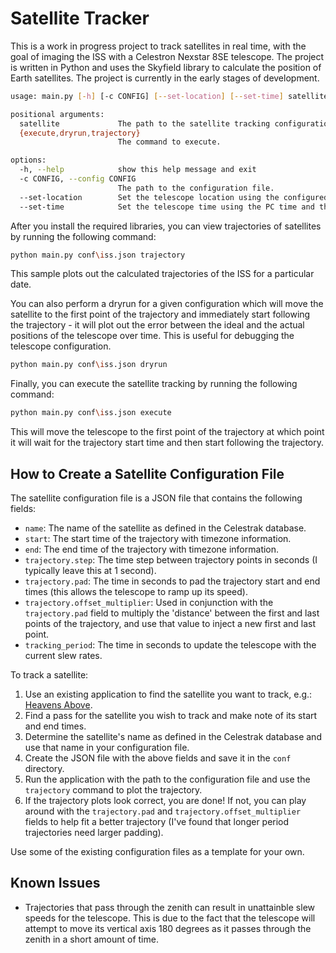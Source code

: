 # Satellite Tracker
This is a work in progress project to track satellites in real time, with the goal of imaging the ISS with a Celestron
Nexstar 8SE telescope. The project is written in Python and uses the Skyfield library to calculate the position of 
Earth satellites. The project is currently in the early stages of development.

```bash
usage: main.py [-h] [-c CONFIG] [--set-location] [--set-time] satellite {execute,dryrun,trajectory}

positional arguments:
  satellite             The path to the satellite tracking configuration file.
  {execute,dryrun,trajectory}
                        The command to execute.

options:
  -h, --help            show this help message and exit
  -c CONFIG, --config CONFIG
                        The path to the configuration file.
  --set-location        Set the telescope location using the configured latitude and longitude.
  --set-time            Set the telescope time using the PC time and the configured timezone.

```

After you install the required libraries, you can view trajectories of satellites by running the following command:
```bash
python main.py conf\iss.json trajectory
```

This sample plots out the calculated trajectories of the ISS for a particular date.

You can also perform a dryrun for a given configuration which will move the satellite to the first point of the 
trajectory and immediately start following the trajectory - it will plot out the error between the ideal and the
actual positions of the telescope over time. This is useful for debugging the telescope configuration.
```bash
python main.py conf\iss.json dryrun
```

Finally, you can execute the satellite tracking by running the following command:
```bash
python main.py conf\iss.json execute
```
This will move the telescope to the first point of the trajectory at which point it will wait for the trajectory start
time and then start following the trajectory.

## How to Create a Satellite Configuration File
The satellite configuration file is a JSON file that contains the following fields:
- `name`: The name of the satellite as defined in the Celestrak database.
- `start`: The start time of the trajectory with timezone information.
- `end`: The end time of the trajectory with timezone information.
- `trajectory.step`: The time step between trajectory points in seconds (I typically leave this at 1 second).
- `trajectory.pad`: The time in seconds to pad the trajectory start and end times (this allows the telescope to ramp up 
  its speed).
- `trajectory.offset_multiplier`: Used in conjunction with the `trajectory.pad` field to multiply the 'distance' between
  the first and last points of the trajectory, and use that value to inject a new first and last point.
- `tracking_period`: The time in seconds to update the telescope with the current slew rates.

To track a satellite:
1. Use an existing application to find the satellite you want to track, e.g.: [Heavens Above](https://heavens-above.com).
2. Find a pass for the satellite you wish to track and make note of its start and end times.
3. Determine the satellite's name as defined in the Celestrak database and use that name in your configuration file.
4. Create the JSON file with the above fields and save it in the `conf` directory.
5. Run the application with the path to the configuration file and use the `trajectory` command to plot the trajectory.
6. If the trajectory plots look correct, you are done! If not, you can play around with the `trajectory.pad` and 
  `trajectory.offset_multiplier` fields to help fit a better trajectory (I've found that longer period trajectories 
  need larger padding).

Use some of the existing configuration files as a template for your own.

## Known Issues
- Trajectories that pass through the zenith can result in unattainble slew speeds for the telescope. This is due to
  the fact that the telescope will attempt to move its vertical axis 180 degrees as it passes through the zenith in
  a short amount of time.